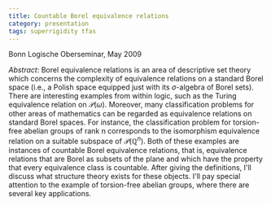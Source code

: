 ```yaml
---
title: Countable Borel equivalence relations
category: presentation
tags: superrigidity tfas
---
```


Bonn Logische Oberseminar, May 2009<!--more-->

*Abstract*: Borel equivalence relations is an area of descriptive set theory which concerns the complexity of equivalence relations on a standard Borel space (i.e., a Polish space equipped just with its $\sigma$-algebra of Borel sets). There are interesting examples from within logic, such as the Turing equivalence relation on $\mathcal P(\omega)$. Moreover, many classification problems for other areas of mathematics can be regarded as equivalence relations on standard Borel spaces. For instance, the classification problem for torsion-free abelian groups of rank n corresponds to the isomorphism equivalence relation on a suitable subspace of $\mathcal P(\mathbb Q^n)$. Both of these examples are instances of countable Borel equivalence relations, that is, equivalence relations that are Borel as subsets of the plane and which have the property that every equivalence class is countable. After giving the definitions, I'll discuss what structure theory exists for these objects. I'll pay special attention to the example of torsion-free abelian groups, where there are several key applications.</p>
